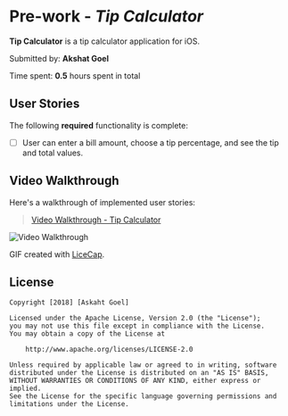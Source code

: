 # Pre-work - *Tip Calculator*

**Tip Calculator** is a tip calculator application for iOS.

Submitted by: **Akshat Goel**

Time spent: **0.5** hours spent in total

## User Stories

The following **required** functionality is complete:

* [ ] User can enter a bill amount, choose a tip percentage, and see the tip and total values.

## Video Walkthrough 

Here's a walkthrough of implemented user stories:



<blockquote class="imgur-embed-pub" lang="en" data-id="a/COFIuzw"><a href="//imgur.com/COFIuzw">Video Walkthrough - Tip Calculator</a></blockquote><script async src="//s.imgur.com/min/embed.js" charset="utf-8"></script>

<img src='https://i.imgur.com/eYlDDl5.gif' title='Video Walkthrough' width='' alt='Video Walkthrough' />

GIF created with [LiceCap](http://www.cockos.com/licecap/).


## License

    Copyright [2018] [Askaht Goel]

    Licensed under the Apache License, Version 2.0 (the "License");
    you may not use this file except in compliance with the License.
    You may obtain a copy of the License at

        http://www.apache.org/licenses/LICENSE-2.0

    Unless required by applicable law or agreed to in writing, software
    distributed under the License is distributed on an "AS IS" BASIS,
    WITHOUT WARRANTIES OR CONDITIONS OF ANY KIND, either express or implied.
    See the License for the specific language governing permissions and
    limitations under the License.
